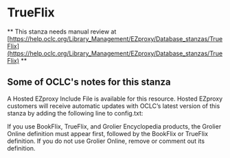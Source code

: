 # TrueFlix
** This stanza needs manual review at [https://help.oclc.org/Library_Management/EZproxy/Database_stanzas/TrueFlix](https://help.oclc.org/Library_Management/EZproxy/Database_stanzas/TrueFlix) **

## Some of OCLC's notes for this stanza

A Hosted EZproxy Include File is available for this resource. Hosted EZproxy customers will receive automatic updates with OCLC&rsquo;s latest version of this stanza by adding the following line to config.txt:

If you use BookFlix, TrueFlix, and Grolier Encyclopedia products, the Grolier Online definition must appear first, followed by the BookFlix or TrueFlix definition. If you do not use Grolier Online, remove or comment out its definition.
